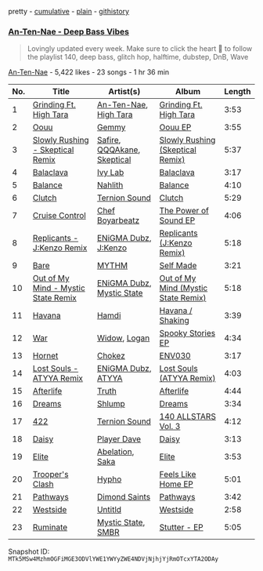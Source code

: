 pretty - [cumulative](/playlists/cumulative/4ugml2yTfIJzuEpytnzJYP.md) - [plain](/playlists/plain/4ugml2yTfIJzuEpytnzJYP) - [githistory](https://github.githistory.xyz/mackorone/spotify-playlist-archive/blob/main/playlists/plain/4ugml2yTfIJzuEpytnzJYP)

### [An\-Ten\-Nae \-  Deep Bass Vibes](https://open.spotify.com/playlist/4ugml2yTfIJzuEpytnzJYP)

> Lovingly updated every week\.  Make sure to click the heart 💓 to follow the playlist 140, deep bass,  glitch hop,  halftime, dubstep, DnB, Wave

[An\-Ten\-Nae](https://open.spotify.com/user/124011761) - 5,422 likes - 23 songs - 1 hr 36 min

| No. | Title | Artist(s) | Album | Length |
|---|---|---|---|---|
| 1 | [Grinding Ft\. High Tara](https://open.spotify.com/track/4IPxS7dJ0SA53mtPFsLp9Y) | [An\-Ten\-Nae](https://open.spotify.com/artist/60WU0oNpF372dzVGDe4BcV), [High Tara](https://open.spotify.com/artist/3AY3TKMf77gAK03Y2yPlOI) | [Grinding Ft\. High Tara](https://open.spotify.com/album/252OND8QbuRLZHoLs3FWVa) | 3:53 |
| 2 | [Oouu](https://open.spotify.com/track/39aFaLgU1R3ljrkU5GAZZI) | [Gemmy](https://open.spotify.com/artist/0ub2efHY8zSD5KAWJDoNME) | [Oouu EP](https://open.spotify.com/album/3XuLYLkWUFqqezowe6TIXd) | 3:55 |
| 3 | [Slowly Rushing \- Skeptical Remix](https://open.spotify.com/track/6gnuTvpniPrNozazUBdqMa) | [Safire](https://open.spotify.com/artist/0RUdbVM6eQL5oCoh6VHTDB), [QQQAkane](https://open.spotify.com/artist/5rfKOiv8w7Cgx5QRj7NHVs), [Skeptical](https://open.spotify.com/artist/28ee6rnxMl8AqwcroPfivP) | [Slowly Rushing \(Skeptical Remix\)](https://open.spotify.com/album/59NevdqPmiDXvvxSSxN0t1) | 5:37 |
| 4 | [Balaclava](https://open.spotify.com/track/1eAkkYLE0xkfwp0kXVX38R) | [Ivy Lab](https://open.spotify.com/artist/3VXCvo9Sr0hbZ4mk6VOKBs) | [Balaclava](https://open.spotify.com/album/3dXuQqB5pNyH2GweiRzTDp) | 3:17 |
| 5 | [Balance](https://open.spotify.com/track/4EMwRAupQ2Sn3lTzc7dYXk) | [Nahlith](https://open.spotify.com/artist/0gKRNAatXm1v7V34aoWyFJ) | [Balance](https://open.spotify.com/album/5DOzIJtdvM8dfnS5LarNHk) | 4:10 |
| 6 | [Clutch](https://open.spotify.com/track/2AtaNnfoySsOMA1etPWAa7) | [Ternion Sound](https://open.spotify.com/artist/5sZGZj7wvhCwlG6KBvG90a) | [Clutch](https://open.spotify.com/album/7qnWKWKXZ62wPIVMkVk5wZ) | 5:29 |
| 7 | [Cruise Control](https://open.spotify.com/track/1SAv0E7nYW6hnP13HRWIFF) | [Chef Boyarbeatz](https://open.spotify.com/artist/7nSk3iFPogRCOokrMliejt) | [The Power of Sound EP](https://open.spotify.com/album/5g3x8ghArJk8epL0R5NWj4) | 4:06 |
| 8 | [Replicants \- J:Kenzo Remix](https://open.spotify.com/track/6oOSSVjIuD05mzC5fIDTlc) | [ENiGMA Dubz](https://open.spotify.com/artist/7ygSJBM6sZ0vXGJvjnL1V5), [J:Kenzo](https://open.spotify.com/artist/2vnlhEYTh2K1O3NZE2ONiz) | [Replicants \(J:Kenzo Remix\)](https://open.spotify.com/album/0bX0KGunfUX7hriWuf0Fe1) | 5:18 |
| 9 | [Bare](https://open.spotify.com/track/2WNHFVcNMOmdQAaWNa1f8E) | [MYTHM](https://open.spotify.com/artist/5OC3ZSef1PDix2FZaXLial) | [Self Made](https://open.spotify.com/album/5CFZp6HkHrKhjvid0TqLhV) | 3:21 |
| 10 | [Out of My Mind \- Mystic State Remix](https://open.spotify.com/track/20MbJCPtpSHwhr6QXjnHnc) | [ENiGMA Dubz](https://open.spotify.com/artist/7ygSJBM6sZ0vXGJvjnL1V5), [Mystic State](https://open.spotify.com/artist/052KAntc3fhUFwUgewa3Q4) | [Out of My Mind \(Mystic State Remix\)](https://open.spotify.com/album/4yGTCp6nN10zs3nvIYjzDx) | 5:18 |
| 11 | [Havana](https://open.spotify.com/track/2JOuajm5j2G1DBmXxjxgpV) | [Hamdi](https://open.spotify.com/artist/7vvicoei9BbKpZix8qSeLg) | [Havana / Shaking](https://open.spotify.com/album/7un3dvUIOGZmVmNKYGyWGN) | 3:39 |
| 12 | [War](https://open.spotify.com/track/0oyOinzQMX5h9NTLiVRYxR) | [Widow](https://open.spotify.com/artist/2xZXFkZ3aBGqyuhZrmgvse), [Logan](https://open.spotify.com/artist/7uyQOsktLn9VjGJg5KO9Ek) | [Spooky Stories EP](https://open.spotify.com/album/6lCGiwcpQCPuLqv5k3SDfO) | 4:34 |
| 13 | [Hornet](https://open.spotify.com/track/2GKeGRGRGto4KIL2LyObfd) | [Chokez](https://open.spotify.com/artist/2WIUV9Yg8pVjB4odHkZ1La) | [ENV030](https://open.spotify.com/album/3EsWk9DTxXOn8n6rCXoM40) | 3:17 |
| 14 | [Lost Souls \- ATYYA Remix](https://open.spotify.com/track/60KhEnHybUOC0a0ziqR9Yb) | [ENiGMA Dubz](https://open.spotify.com/artist/7ygSJBM6sZ0vXGJvjnL1V5), [ATYYA](https://open.spotify.com/artist/36NAuk7D3nO0JFfgZf3XI7) | [Lost Souls \(ATYYA Remix\)](https://open.spotify.com/album/09yEzA91373rOjUnxYzrIk) | 4:03 |
| 15 | [Afterlife](https://open.spotify.com/track/2uX9JzpZxul4FNnk87z1zQ) | [Truth](https://open.spotify.com/artist/0ZDCCJSvjcdJZH9hOl1uYc) | [Afterlife](https://open.spotify.com/album/5x2pZCBJeC8XPXdex5MSsu) | 4:44 |
| 16 | [Dreams](https://open.spotify.com/track/6Zdtl56h0h1VmrJKWX1lTU) | [Shlump](https://open.spotify.com/artist/2vdEGASQQlLcmOqlQhYWlN) | [Dreams](https://open.spotify.com/album/1fj98y73pWLncom9XmaftK) | 3:34 |
| 17 | [422](https://open.spotify.com/track/4jPhy12lzftn5RFhocn0eb) | [Ternion Sound](https://open.spotify.com/artist/5sZGZj7wvhCwlG6KBvG90a) | [140 ALLSTARS Vol\. 3](https://open.spotify.com/album/6bsB2ByjsiEuGhm482lttz) | 4:12 |
| 18 | [Daisy](https://open.spotify.com/track/6r5HkXJGRfCrbcdYMxGZhM) | [Player Dave](https://open.spotify.com/artist/1rQItbnVgtRiJkTxHRBUc0) | [Daisy](https://open.spotify.com/album/3oZ61a5CcnPYLkMFzCPKPO) | 3:13 |
| 19 | [Elite](https://open.spotify.com/track/3At9iZJpHFkIsVFO4IKe4u) | [Abelation](https://open.spotify.com/artist/3ezpQc6XHKaha2SmkFsEfR), [Saka](https://open.spotify.com/artist/78JjBYPpCRwGwaZff4qQrv) | [Elite](https://open.spotify.com/album/3O6ivFNYkhrVLtEY82PRFM) | 3:53 |
| 20 | [Trooper's Clash](https://open.spotify.com/track/6WhCzDmXwkGloyUYPkw4hK) | [Hypho](https://open.spotify.com/artist/2ODMudAd86RorKe9wTJPs7) | [Feels Like Home EP](https://open.spotify.com/album/1QRustkabNUNqbDBnD56gC) | 5:01 |
| 21 | [Pathways](https://open.spotify.com/track/37MQC1HF0hiApuaSEcq5fl) | [Dimond Saints](https://open.spotify.com/artist/38LWle0ChG6k0UHsOnoO75) | [Pathways](https://open.spotify.com/album/2aIi4kmiK0wipFpm8PJm1l) | 3:42 |
| 22 | [Westside](https://open.spotify.com/track/30Cy1PSV9yWfxJvHki4eob) | [Untitld](https://open.spotify.com/artist/1swZwQrIOqGfjpTrFIXEFd) | [Westside](https://open.spotify.com/album/22PIAiNnlJYM6vevTzMbvD) | 2:58 |
| 23 | [Ruminate](https://open.spotify.com/track/7wqq6vKvzbaTYFZ4QUGjic) | [Mystic State](https://open.spotify.com/artist/052KAntc3fhUFwUgewa3Q4), [SMBR](https://open.spotify.com/artist/7afurVeEHZHC1d8LV3wnQQ) | [Stutter \- EP](https://open.spotify.com/album/2ywexsHX1MUToJaByaEYYQ) | 5:05 |

Snapshot ID: `MTk5MSw4MzhmOGFiMGE3ODVlYWE1YWYyZWE4NDVjNjhjYjRmOTcxYTA2ODAy`
